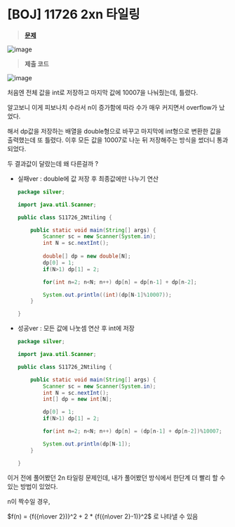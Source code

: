 # [BOJ] 11726 2xn 타일링
> **[문제](https://www.acmicpc.net/problem/11726)**
> 
![image](https://user-images.githubusercontent.com/80896077/174919528-1a132912-8385-49ef-98d0-3c7e89784dc4.png)

> **제출 코드**
> 
![image](https://user-images.githubusercontent.com/80896077/174919534-d2efb0f4-c91b-45f1-92e2-cbc0fc2ffe55.png)

처음엔 전체 값을 int로 저장하고 마지막 값에 10007을 나눠줬는데, 틀렸다.

알고보니 이게 피보나치 수라서 n이 증가함에 따라 수가 매우 커지면서 overflow가 났었다.

해서 dp값을 저장하는 배열을 double형으로 바꾸고 마지막에 int형으로 변환한 값을 출력했는데 또 틀렸다.  이후 모든 값을 10007로 나눈 뒤 저장해주는 방식을 썼더니 통과되었다.

두 결과값이 달랐는데 왜 다른걸까 ?

- 실패ver : double에 값 저장 후 최종값에만 나누기 연산
    
    ```java
    package silver;
    
    import java.util.Scanner;
    
    public class S11726_2Ntiling {
    
    	public static void main(String[] args) {
    		Scanner sc = new Scanner(System.in);
    		int N = sc.nextInt();
    		
    		double[] dp = new double[N];
    		dp[0] = 1;
    		if(N>1) dp[1] = 2;
    
    		for(int n=2; n<N; n++) dp[n] = dp[n-1] + dp[n-2];
    
    		System.out.println((int)(dp[N-1]%10007));
    	}
    
    }
    ```
    
- 성공ver : 모든 값에 나눗셈 연산 후 int에 저장
    
    ```java
    package silver;
    
    import java.util.Scanner;
    
    public class S11726_2Ntiling {
    
    	public static void main(String[] args) {
    		Scanner sc = new Scanner(System.in);
    		int N = sc.nextInt();
    		int[] dp = new int[N];
    
    		dp[0] = 1;
    		if(N>1) dp[1] = 2;
    
    		for(int n=2; n<N; n++) dp[n] = (dp[n-1] + dp[n-2])%10007;
    
    		System.out.println(dp[N-1]);
    	}
    
    }
    ```

이거 전에 풀어봤던 2n 타일링 문제인데, 내가 풀어봤던 방식에서 한단계 더 빨리 할 수 있는 방법이 있었다.

n이 짝수일 경우, 

$f(n) = {f({n\over 2})}^2 + 2 * {f({n\over 2}-1)}^2$ 로 나타낼 수 있음

